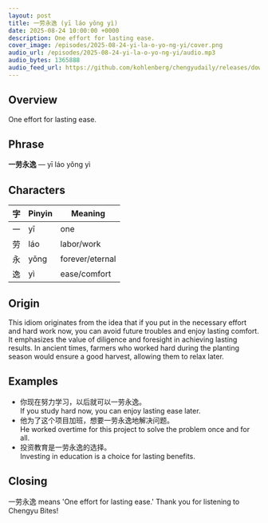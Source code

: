 ```yaml
---
layout: post
title: 一劳永逸 (yī láo yǒng yì)
date: 2025-08-24 10:00:00 +0000
description: One effort for lasting ease.
cover_image: /episodes/2025-08-24-yi-la-o-yo-ng-yi/cover.png
audio_url: /episodes/2025-08-24-yi-la-o-yo-ng-yi/audio.mp3
audio_bytes: 1365888
audio_feed_url: https://github.com/kohlenberg/chengyudaily/releases/download/v20250824-yi-la-o-yo-ng-yi/2025-08-24-yi-la-o-yo-ng-yi.mp3
---
```


## Overview
One effort for lasting ease.

## Phrase
**一劳永逸** — yī láo yǒng yì

## Characters

| 字 | Pinyin | Meaning          |
|----|--------|------------------|
| 一  | yī     | one              |
| 劳  | láo    | labor/work       |
| 永  | yǒng   | forever/eternal  |
| 逸  | yì     | ease/comfort     |

## Origin
This idiom originates from the idea that if you put in the necessary effort and hard work now, you can avoid future troubles and enjoy lasting comfort. It emphasizes the value of diligence and foresight in achieving lasting results. In ancient times, farmers who worked hard during the planting season would ensure a good harvest, allowing them to relax later.

## Examples
- 你现在努力学习，以后就可以一劳永逸。<br>If you study hard now, you can enjoy lasting ease later.
- 他为了这个项目加班，想要一劳永逸地解决问题。<br>He worked overtime for this project to solve the problem once and for all.
- 投资教育是一劳永逸的选择。<br>Investing in education is a choice for lasting benefits.

## Closing
一劳永逸 means 'One effort for lasting ease.' Thank you for listening to Chengyu Bites!
